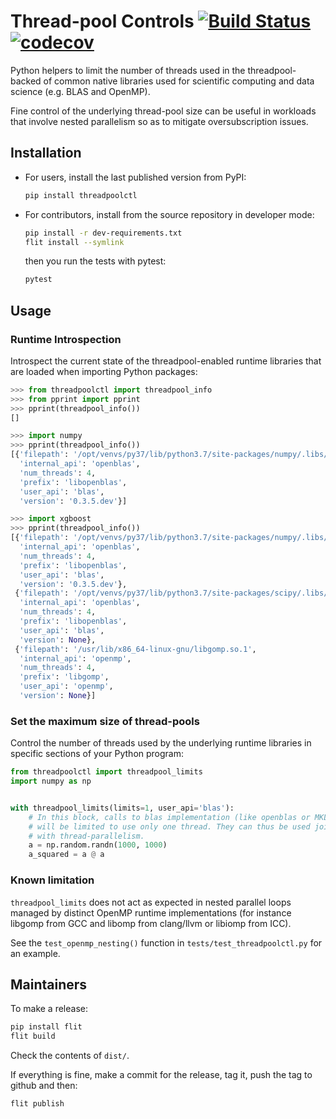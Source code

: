 # Thread-pool Controls [![Build Status](https://dev.azure.com/karementmoi/loky/_apis/build/status/joblib.threadpoolctl?branchName=master)](https://dev.azure.com/karementmoi/loky/_build/latest?definitionId=2&branchName=master) [![codecov](https://codecov.io/gh/joblib/threadpoolctl/branch/master/graph/badge.svg)](https://codecov.io/gh/joblib/threadpoolctl)

Python helpers to limit the number of threads used in the
threadpool-backed of common native libraries used for scientific
computing and data science (e.g. BLAS and OpenMP).

Fine control of the underlying thread-pool size can be useful in
workloads that involve nested parallelism so as to mitigate
oversubscription issues.

## Installation

- For users, install the last published version from PyPI:

  ```bash
  pip install threadpoolctl
  ```

- For contributors, install from the source repository in developer
  mode:

  ```bash
  pip install -r dev-requirements.txt
  flit install --symlink
  ```

  then you run the tests with pytest:

  ```bash
  pytest
  ```

## Usage

### Runtime Introspection

Introspect the current state of the threadpool-enabled runtime libraries
that are loaded when importing Python packages:

```python
>>> from threadpoolctl import threadpool_info
>>> from pprint import pprint
>>> pprint(threadpool_info())
[]

>>> import numpy
>>> pprint(threadpool_info())
[{'filepath': '/opt/venvs/py37/lib/python3.7/site-packages/numpy/.libs/libopenblasp-r0-382c8f3a.3.5.dev.so',
  'internal_api': 'openblas',
  'num_threads': 4,
  'prefix': 'libopenblas',
  'user_api': 'blas',
  'version': '0.3.5.dev'}]

>>> import xgboost
>>> pprint(threadpool_info())
[{'filepath': '/opt/venvs/py37/lib/python3.7/site-packages/numpy/.libs/libopenblasp-r0-382c8f3a.3.5.dev.so',
  'internal_api': 'openblas',
  'num_threads': 4,
  'prefix': 'libopenblas',
  'user_api': 'blas',
  'version': '0.3.5.dev'},
 {'filepath': '/opt/venvs/py37/lib/python3.7/site-packages/scipy/.libs/libopenblasp-r0-8dca6697.3.0.dev.so',
  'internal_api': 'openblas',
  'num_threads': 4,
  'prefix': 'libopenblas',
  'user_api': 'blas',
  'version': None},
 {'filepath': '/usr/lib/x86_64-linux-gnu/libgomp.so.1',
  'internal_api': 'openmp',
  'num_threads': 4,
  'prefix': 'libgomp',
  'user_api': 'openmp',
  'version': None}]
```

### Set the maximum size of thread-pools

Control the number of threads used by the underlying runtime libraries
in specific sections of your Python program:

```python
from threadpoolctl import threadpool_limits
import numpy as np


with threadpool_limits(limits=1, user_api='blas'):
    # In this block, calls to blas implementation (like openblas or MKL)
    # will be limited to use only one thread. They can thus be used jointly
    # with thread-parallelism.
    a = np.random.randn(1000, 1000)
    a_squared = a @ a
```

### Known limitation

`threadpool_limits` does not act as expected in nested parallel loops
managed by distinct OpenMP runtime implementations (for instance libgomp
from GCC and libomp from clang/llvm or libiomp from ICC).

See the `test_openmp_nesting()` function in `tests/test_threadpoolctl.py`
for an example.

## Maintainers

To make a release:

```bash
pip install flit
flit build
```

Check the contents of `dist/`.

If everything is fine, make a commit for the release, tag it, push the
tag to github and then:

```bash
flit publish
```
